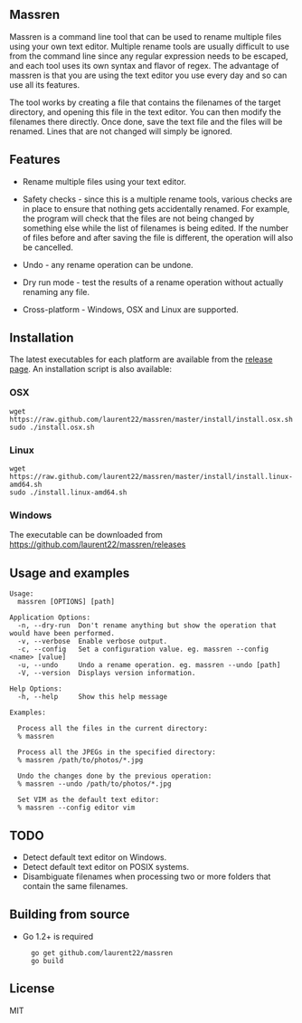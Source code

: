 ## Massren

Massren is a command line tool that can be used to rename multiple files using your own text editor. Multiple rename tools are usually difficult to use from the command line since any regular expression needs to be escaped, and each tool uses its own syntax and flavor of regex. The advantage of massren is that you are using the text editor you use every day and so can use all its features.

The tool works by creating a file that contains the filenames of the target directory, and opening this file in the text editor. You can then modify the filenames there directly. Once done, save the text file and the files will be renamed. Lines that are not changed will simply be ignored.

## Features

- Rename multiple files using your text editor.

- Safety checks - since this is a multiple rename tools, various checks are in place to ensure that nothing gets accidentally renamed. For example, the program will check that the files are not being changed by something else while the list of filenames is being edited. If the number of files before and after saving the file is different, the operation will also be cancelled.

- Undo - any rename operation can be undone.

- Dry run mode - test the results of a rename operation without actually renaming any file.

- Cross-platform - Windows, OSX and Linux are supported.

## Installation

The latest executables for each platform are available from the [release page](https://github.com/laurent22/massren/releases). An installation script is also available:

### OSX

	wget https://raw.github.com/laurent22/massren/master/install/install.osx.sh
	sudo ./install.osx.sh
	
### Linux

	wget https://raw.github.com/laurent22/massren/master/install/install.linux-amd64.sh
	sudo ./install.linux-amd64.sh
	
### Windows

The executable can be downloaded from https://github.com/laurent22/massren/releases
	
## Usage and examples

	Usage:
	  massren [OPTIONS] [path]

	Application Options:
	  -n, --dry-run  Don't rename anything but show the operation that would have been performed.
	  -v, --verbose  Enable verbose output.
	  -c, --config   Set a configuration value. eg. massren --config <name> [value]
	  -u, --undo     Undo a rename operation. eg. massren --undo [path]
	  -V, --version  Displays version information.

	Help Options:
	  -h, --help     Show this help message

	Examples:

	  Process all the files in the current directory:
	  % massren

	  Process all the JPEGs in the specified directory:
	  % massren /path/to/photos/*.jpg

	  Undo the changes done by the previous operation:
	  % massren --undo /path/to/photos/*.jpg

	  Set VIM as the default text editor:
	  % massren --config editor vim

## TODO

- Detect default text editor on Windows.
- Detect default text editor on POSIX systems.
- Disambiguate filenames when processing two or more folders that contain the same filenames.

## Building from source

- Go 1.2+ is required

		go get github.com/laurent22/massren
		go build

## License

MIT